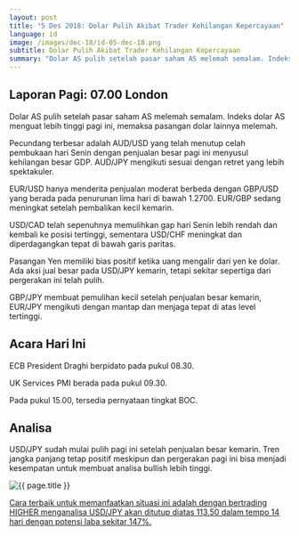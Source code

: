```yaml
---
layout: post
title: "5 Des 2018: Dolar Pulih Akibat Trader Kehilangan Kepercayaan"
language: id
image: /images/dec-18/id-05-dec-18.png
subtitle: Dolar Pulih Akibat Trader Kehilangan Kepercayaan
summary: "Dolar AS pulih setelah pasar saham AS melemah semalam. Indeks dolar AS menguat lebih tinggi pagi ini, memaksa pasangan dolar lainnya melemah. USD/JPY sudah mulai pulih pagi ini setelah penjualan besar kemarin. Tren jangka panjang tetap positif meskipun dan pergerakan pagi ini bisa menjadi kesempatan untuk membuat analisa bullish lebih tinggi."
---
```

## Laporan Pagi: 07.00 London

Dolar AS pulih setelah pasar saham AS melemah semalam. Indeks dolar AS menguat lebih tinggi pagi ini, memaksa pasangan dolar lainnya melemah.

Pecundang terbesar adalah AUD/USD yang telah menutup celah pembukaan hari Senin dengan penjualan besar pagi ini menyusul kehilangan besar GDP. AUD/JPY mengikuti sesuai dengan retret yang lebih spektakuler.

EUR/USD hanya menderita penjualan moderat berbeda dengan GBP/USD yang berada pada penurunan lima hari di bawah 1.2700. EUR/GBP sedang meningkat setelah pembalikan kecil kemarin.

USD/CAD telah sepenuhnya memulihkan gap hari Senin lebih rendah dan kembali ke posisi tertinggi, sementara USD/CHF meningkat dan diperdagangkan tepat di bawah garis paritas.

Pasangan Yen memiliki bias positif ketika uang mengalir dari yen ke dolar. Ada aksi jual besar pada USD/JPY kemarin, tetapi sekitar sepertiga dari pergerakan ini telah pulih.

GBP/JPY membuat pemulihan kecil setelah penjualan besar kemarin, EUR/JPY mengikuti dengan mantap dan menjaga tepat di atas level tertinggi.

## Acara Hari Ini

ECB President Draghi berpidato pada pukul 08.30.

UK Services PMI berada pada pukul 09.30.

Pada pukul 15.00, tersedia pernyataan tingkat BOC.

## Analisa

USD/JPY sudah mulai pulih pagi ini setelah penjualan besar kemarin. Tren jangka panjang tetap positif meskipun dan pergerakan pagi ini bisa menjadi kesempatan untuk membuat analisa bullish lebih tinggi.

<img src="{{ site.url }}/images/dec-18/id-05-dec-18.png" alt="{{ page.title }}" title="{{ page.title }}">

<a href="%LINK%%?currency=USD&market=forex&underlying=frxUSDJPY&formname=higherlower&duration_amount=14&duration_units=d&amount=10&amount_type=stake&expiry_type=duration&barrier=113.50" target="_blank">Cara terbaik untuk memanfaatkan situasi ini adalah dengan bertrading HIGHER menganalisa USD/JPY akan ditutup diatas 113.50 dalam tempo 14 hari dengan potensi laba sekitar 147%.</a>

